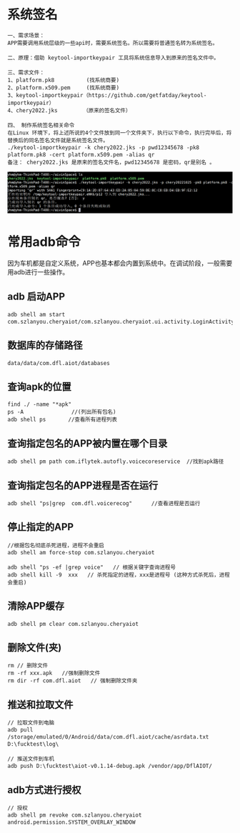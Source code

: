 # 系统签名
```text
一、需求场景：
APP需要调用系统层级的一些api时，需要系统签名。所以需要将普通签名转为系统签名。

二、原理：借助 keytool-importkeypair 工具将系统信息导入到原来的签名文件中。

三、需求文件：
1、platform.pk8          (找系统商要)
2、platform.x509.pem     (找系统商要)
3、keytool-importkeypair（https://github.com/getfatday/keytool-importkeypair）
4、chery2022.jks        （原来的签名文件）

四、 制作系统签名相关命令
在Linux 环境下，将上述所说的4个文件放到同一个文件夹下，执行以下命令，执行完毕后，将替换后的同名签名文件就是系统签名文件。
./keytool-importkeypair -k chery2022.jks -p pwd12345678 -pk8 platform.pk8 -cert platform.x509.pem -alias qr
备注： chery2022.jks 是原来的签名文件名，pwd12345678 是密码，qr是别名 。
```
![](../pics/系统签名.png)


# 常用adb命令
因为车机都是自定义系统，APP也基本都会内置到系统中。在调试阶段，一般需要用adb进行一些操作。

##  adb 启动APP
```text
adb shell am start  com.szlanyou.cheryaiot/com.szlanyou.cheryaiot.ui.activity.LoginActivity
```


## 数据库的存储路径
```text
data/data/com.dfl.aiot/databases
```


##  查询apk的位置
```text
find ./ -name "*apk"
ps -A               //(列出所有包名)
adb shell ps       //查看所有进程列表
```

## 查询指定包名的APP被内置在哪个目录
```text
adb shell pm path com.iflytek.autofly.voicecoreservice  //找到apk路径
```

## 查询指定包名的APP进程是否在运行
```text
adb shell "ps|grep  com.dfl.voicerecog"      //查看进程是否运行
```


## 停止指定的APP
```text
//根据包名彻底杀死进程，进程不会重启
adb shell am force-stop com.szlanyou.cheryaiot

adb shell "ps -ef |grep voice"   // 根据关键字查询进程号
adb shell kill -9  xxx   // 杀死指定的进程，xxx是进程号 (这种方式杀死后，进程会重启)
```



## 清除APP缓存
```text
adb shell pm clear com.szlanyou.cheryaiot
```


## 删除文件(夹)
```text
rm // 删除文件
rm -rf xxx.apk   //强制删除文件
rm dir -rf com.dfl.aiot   // 强制删除文件夹
```


## 推送和拉取文件
```text
// 拉取文件到电脑
adb pull   /storage/emulated/0/Android/data/com.dfl.aiot/cache/asrdata.txt    D:\fucktest\log\

// 推送文件到车机
adb push D:\fucktest\aiot-v0.1.14-debug.apk /vendor/app/DflAIOT/
```


## adb方式进行授权
```text
// 授权
adb shell pm revoke com.szlanyou.cheryaiot  android.permission.SYSTEM_OVERLAY_WINDOW
```